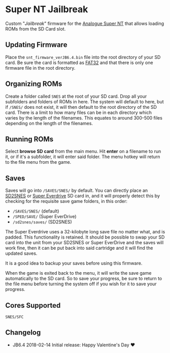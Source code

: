 # Super NT Jailbreak

Custom "*Jailbreak*" firmware for the [Analogue Super
NT](https://www.analogue.co/pages/super-nt/) that allows loading ROMs
from the SD Card slot.

## Updating Firmware 

Place the `snt_firmware_verJB6.4.bin` file into the root directory of
your SD card. Be sure the card is formatted as
[FAT32](https://en.wikipedia.org/wiki/FAT32) and that there is only
one firmware file in the root directory.

## Organizing ROMs

Create a folder called `SNES` at the root of your SD card. Drop all your
subfolders and folders of ROMs in here.  The system will default to
here, but if `/SNES/` does not exist, it will then default to the root
directory of the SD card.  There is a limit to how many files can be
in each directory which varies by the length of the filenames.  This
equates to around 300-500 files depending on the length of the
filenames.

## Running ROMs

Select **browse SD card** from the main menu.  Hit **enter** on a
filename to run it, or if it's a subfolder, it will enter said folder.
The menu hotkey will return to the file menu from the game.

## Saves

Saves will go into `/SAVES/SNES/` by default.  You can directly place
an [SD2SNES](https://http://sd2snes.de/) or [Super
Everdrive](https://krikzz.com/store/home/13-super-everdrive-v2.html)
SD card in, and it will properly detect this by checking for the
requisite save game folders, in this order:

- `/SAVES/SNES/` (default)
- `/SPED/SAVE/` (Super EverDrive)
- `/sd2snes/saves/` (SD2SNES)

The Super Everdrive uses a 32-kilobyte long save file no matter what,
and is padded.  This functionality is retained.  It should be possible
to swap your SD card into the unit from your SD2SNES or Super
EverDrive and the saves will work fine, then it can be put back into
said cartridge and it will find the updated saves.

It is a good idea to backup your saves before using this firmware.

When the game is exited back to the menu, it will write the save game
automatically to the SD card.  So to save your progress, be sure to
return to the file menu before turning the system off if you wish for
it to save your progress.

## Cores Supported

`SNES/SFC`

## Changelog

- JB6.4 2018-02-14 Initial release: Happy Valentine's Day :heart:
